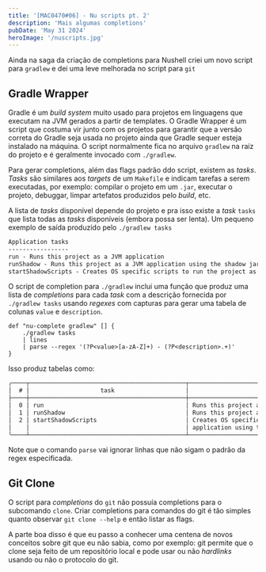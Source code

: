 ```yaml
---
title: '[MAC0470#06] - Nu scripts pt. 2'
description: 'Mais algumas completions'
pubDate: 'May 31 2024'
heroImage: '/nuscripts.jpg'
---
```


Ainda na saga da criação de completions para Nushell criei um novo script para `gradlew` e dei uma leve melhorada no script para `git`

## Gradle Wrapper

Gradle é um _build system_ muito usado para projetos em linguagens que executam na JVM gerados a partir de templates. O Gradle Wrapper é um script que costuma vir junto com os projetos para garantir que a versão correta do Gradle seja usada no projeto ainda que Gradle sequer esteja instalado na máquina. O script normalmente fica no arquivo `gradlew` na raíz do projeto e é geralmente invocado com `./gradlew`.

Para gerar completions, além das flags padrão ddo script, existem as _tasks_. _Tasks_ são similares aos _targets_ de um `Makefile` e indicam tarefas a serem executadas, por exemplo: compilar o projeto em um `.jar`, executar o projeto, debuggar, limpar artefatos produzidos pelo _build_, etc.

A lista de _tasks_ disponível depende do projeto e pra isso existe a _task_ `tasks` que lista todas as _tasks_ disponíveis (embora possa ser lenta). Um pequeno exemplo de saída produzido pelo `./gradlew tasks`

```txt
Application tasks
-----------------
run - Runs this project as a JVM application
runShadow - Runs this project as a JVM application using the shadow jar
startShadowScripts - Creates OS specific scripts to run the project as a JVM application using the shadow jar
```

O script de completion para `./gradlew` inclui uma função que produz uma lista de _completions_ para cada _task_ com a descrição fornecida por `./gradlew tasks` usando _regexes_ com capturas para gerar uma tabela de colunas `value` e `description`.

```nu
def "nu-complete gradlew" [] {
    ./gradlew tasks
    | lines
    | parse --regex '(?P<value>[a-zA-Z]+) - (?P<description>.+)'
}
```

Isso produz tabelas como:

```txt
╭────┬────────────────────────────────────────────┬────────────────────────────────────────────────────────────────────╮
│  # │                    task                    │                            description                             │
├────┼────────────────────────────────────────────┼────────────────────────────────────────────────────────────────────┤
│  0 │ run                                        │ Runs this project as a JVM application                             │
│  1 │ runShadow                                  │ Runs this project as a JVM application using the shadow jar        │
│  2 │ startShadowScripts                         │ Creates OS specific scripts to run the project as a JVM            │
│    │                                            │ application using the shadow jar                                   │
╰────┴────────────────────────────────────────────┴────────────────────────────────────────────────────────────────────╯
```

Note que o comando `parse` vai ignorar linhas que não sigam o padrão da regex especificada.

## Git Clone

O script para _completions_ do `git` não possuía completions para o subcomando `clone`. Criar completions para comandos do git é tão simples quanto observar `git clone --help` e então listar as flags.

A parte boa disso é que eu passo a conhecer uma centena de novos conceitos sobre git que eu não sabia, como por exemplo: git permite que o clone seja feito de um repositório local e pode usar ou não _hardlinks_ usando ou não o protocolo do git.
